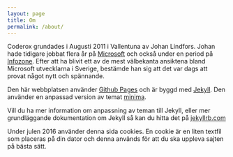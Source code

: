 ```yaml
---
layout: page
title: Om
permalink: /about/
---
```


Coderox grundades i Augusti 2011 i Vallentuna av Johan Lindfors. Johan hade tidigare jobbat flera år på [Microsoft](http://www.microsoft.se/) och också under en period på [Infozone](http://www.infozone.se/). Efter att ha blivit ett av de mest välbekanta ansiktena bland Microsoft utvecklarna i Sverige, bestämde han sig att det var dags att provat något nytt och spännande.

Den här webbplatsen använder [Github Pages](https://github.com/pages) och är byggd med [Jekyll](https://github.com/jekyll/jekyll). Den använder en anpassad version av temat [minima](https://github.com/jekyll/minima).

Vill du ha mer information om anpassning av teman till Jekyll, eller mer grundläggande dokumentation om Jekyll så kan du hitta det på [jekyllrb.com](http://jekyllrb.com/)

Under julen 2016 använder denna sida cookies. En cookie är en liten textfil som placeras på din dator och denna används för att du ska uppleva sajten på bästa sätt.